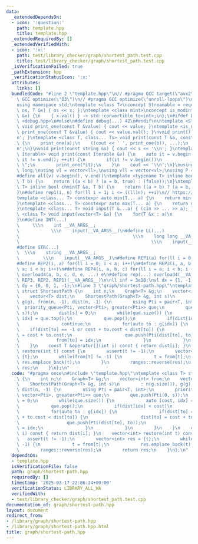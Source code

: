 ```yaml
---
data:
  _extendedDependsOn:
  - icon: ':question:'
    path: template.hpp
    title: template.hpp
  _extendedRequiredBy: []
  _extendedVerifiedWith:
  - icon: ':x:'
    path: test/library_checker/graph/shortest_path.test.cpp
    title: test/library_checker/graph/shortest_path.test.cpp
  _isVerificationFailed: true
  _pathExtension: hpp
  _verificationStatusIcon: ':x:'
  attributes:
    links: []
  bundledCode: "#line 2 \"template.hpp\"\n// #pragma GCC target(\"avx2\")\n// #pragma\
    \ GCC optimize(\"O3\")\n// #pragma GCC optimize(\"unroll-loops\")\n#include <bits/stdc++.h>\n\
    using namespace std;\ntemplate <class T>\nconcept Streamable = requires(ostream\
    \ os, T &x) { os << x; };\ntemplate <class mint>\nconcept is_modint = requires(mint\
    \ &x) {\n    { x.val() } -> std::convertible_to<int>;\n};\n#ifdef LOCAL\n#include\
    \ <debug.hpp>\n#else\n#define debug(...) 42\n#endif\n\ntemplate <Streamable T>\
    \ void print_one(const T &value) { cout << value; }\ntemplate <is_modint T> void\
    \ print_one(const T &value) { cout << value.val(); }\nvoid print() { cout << '\\\
    n'; }\ntemplate <class T, class... Ts> void print(const T &a, const Ts &...b)\
    \ {\n    print_one(a);\n    ((cout << ' ', print_one(b)), ...);\n    cout << '\\\
    n';\n}\nvoid print(const string &s) { cout << s << '\\n'; }\ntemplate <ranges::range\
    \ Iterable> void print(const Iterable &v) {\n    auto it = v.begin();\n    for(;\
    \ it != v.end(); ++it) {\n        if(it != v.begin())\n            cout << \"\
    \ \";\n        print_one(*it);\n    }\n    cout << '\\n';\n}\nusing ll = long\
    \ long;\nusing vl = vector<ll>;\nusing vll = vector<vl>;\nusing P = pair<ll, ll>;\n\
    #define all(v) v.begin(), v.end()\ntemplate <typename T> inline bool chmax(T &a,\
    \ T b) {\n    return ((a < b) ? (a = b, true) : (false));\n}\ntemplate <typename\
    \ T> inline bool chmin(T &a, T b) {\n    return ((a > b) ? (a = b, true) : (false));\n\
    }\n#define rep1(i, n) for(ll i = 1; i <= ((ll)n); ++i)\n// https://trap.jp/post/1224/\n\
    template <class... T> constexpr auto min(T... a) {\n    return min(initializer_list<common_type_t<T...>>{a...});\n\
    }\ntemplate <class... T> constexpr auto max(T... a) {\n    return max(initializer_list<common_type_t<T...>>{a...});\n\
    }\ntemplate <class... T> void input(T &...a) { (cin >> ... >> a); }\ntemplate\
    \ <class T> void input(vector<T> &a) {\n    for(T &x : a)\n        cin >> x;\n\
    }\n#define INT(...)                                                          \
    \     \\\n    int __VA_ARGS__;                                               \
    \            \\\n    input(__VA_ARGS__)\n#define LL(...)                     \
    \                                           \\\n    long long __VA_ARGS__;   \
    \                                                  \\\n    input(__VA_ARGS__)\n\
    #define STR(...)                                                             \
    \  \\\n    string __VA_ARGS__;                                               \
    \         \\\n    input(__VA_ARGS__)\n#define REP1(a) for(ll i = 0; i < a; i++)\n\
    #define REP2(i, a) for(ll i = 0; i < a; i++)\n#define REP3(i, a, b) for(ll i =\
    \ a; i < b; i++)\n#define REP4(i, a, b, c) for(ll i = a; i < b; i += c)\n#define\
    \ overload4(a, b, c, d, e, ...) e\n#define rep(...) overload4(__VA_ARGS__, REP4,\
    \ REP3, REP2, REP1)(__VA_ARGS__)\n\nll inf = 3e18;\nvl dx = {1, -1, 0, 0};\nvl\
    \ dy = {0, 0, 1, -1};\n#line 3 \"graph/shortest-path.hpp\"\ntemplate <class T>\
    \ struct ShortestPath {\n    int n;\n    Graph<T> &g;\n    vector<int> from;\n\
    \    vector<T> dist;\n    ShortestPath(Graph<T> &g, int s)\n        : n(g.size()),\
    \ g(g), from(n, -1), dist(n, -1) {\n        using Pti = pair<T, int>;\n      \
    \  priority_queue<Pti, vector<Pti>, greater<Pti>> que;\n        que.push(Pti(0,\
    \ s));\n        dist[s] = 0;\n        while(que.size()) {\n            auto [cost,\
    \ idx] = que.top();\n            que.pop();\n            if(dist[idx] < cost)\n\
    \                continue;\n            for(auto to : g[idx]) {\n            \
    \    if(dist[to] == -1 or cost + to.cost < dist[to]) {\n                    dist[to]\
    \ = cost + to.cost;\n                    que.push(Pti(dist[to], to));\n      \
    \              from[to] = idx;\n                }\n            }\n        }\n\
    \    }\n    const T &operator[](int i) const { return dist[i]; }\n    vector<int>\
    \ restore(int t) const {\n        assert(t != -1);\n        vector<int> res =\
    \ {t};\n        while(from[t] != -1) {\n            t = from[t];\n           \
    \ res.emplace_back(t);\n        }\n        ranges::reverse(res);\n        return\
    \ res;\n    }\n};\n"
  code: "#pragma once\n#include \"template.hpp\"\ntemplate <class T> struct ShortestPath\
    \ {\n    int n;\n    Graph<T> &g;\n    vector<int> from;\n    vector<T> dist;\n\
    \    ShortestPath(Graph<T> &g, int s)\n        : n(g.size()), g(g), from(n, -1),\
    \ dist(n, -1) {\n        using Pti = pair<T, int>;\n        priority_queue<Pti,\
    \ vector<Pti>, greater<Pti>> que;\n        que.push(Pti(0, s));\n        dist[s]\
    \ = 0;\n        while(que.size()) {\n            auto [cost, idx] = que.top();\n\
    \            que.pop();\n            if(dist[idx] < cost)\n                continue;\n\
    \            for(auto to : g[idx]) {\n                if(dist[to] == -1 or cost\
    \ + to.cost < dist[to]) {\n                    dist[to] = cost + to.cost;\n  \
    \                  que.push(Pti(dist[to], to));\n                    from[to]\
    \ = idx;\n                }\n            }\n        }\n    }\n    const T &operator[](int\
    \ i) const { return dist[i]; }\n    vector<int> restore(int t) const {\n     \
    \   assert(t != -1);\n        vector<int> res = {t};\n        while(from[t] !=\
    \ -1) {\n            t = from[t];\n            res.emplace_back(t);\n        }\n\
    \        ranges::reverse(res);\n        return res;\n    }\n};\n"
  dependsOn:
  - template.hpp
  isVerificationFile: false
  path: graph/shortest-path.hpp
  requiredBy: []
  timestamp: '2025-03-17 22:06:24+09:00'
  verificationStatus: LIBRARY_ALL_WA
  verifiedWith:
  - test/library_checker/graph/shortest_path.test.cpp
documentation_of: graph/shortest-path.hpp
layout: document
redirect_from:
- /library/graph/shortest-path.hpp
- /library/graph/shortest-path.hpp.html
title: graph/shortest-path.hpp
---
```

